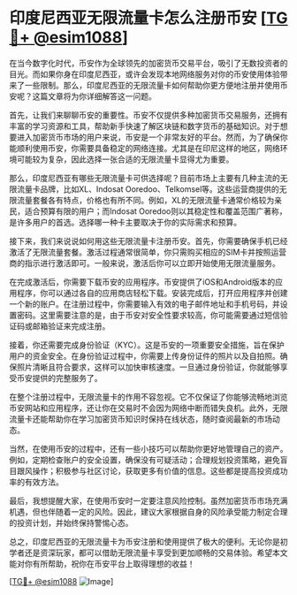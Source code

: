 # 印度尼西亚无限流量卡怎么注册币安 [[TG💪+ @esim1088](https://t.me/s/esim1088)]

在当今数字化时代，币安作为全球领先的加密货币交易平台，吸引了无数投资者的目光。而如果你身在印度尼西亚，或许会发现本地网络服务对你的币安使用体验带来了一些限制。那么，印度尼西亚的无限流量卡如何帮助你更方便地注册并使用币安呢？这篇文章将为你详细解答这一问题。

首先，让我们来聊聊币安的重要性。币安不仅提供多种加密货币交易服务，还拥有丰富的学习资源和工具，帮助新手快速了解区块链和数字货币的基础知识。对于想要进入加密货币市场的用户来说，币安是一个非常友好的平台。然而，为了确保你能顺利使用币安，你需要具备稳定的网络连接。尤其是在印尼这样的地区，网络环境可能较为复杂，因此选择一张合适的无限流量卡显得尤为重要。

那么，印度尼西亚有哪些无限流量卡可供选择呢？目前市场上主要有几种主流的无限流量卡品牌，比如XL、Indosat Ooredoo、Telkomsel等。这些运营商提供的无限流量套餐各有特点，价格也有所不同。例如，XL的无限流量卡通常价格较为亲民，适合预算有限的用户；而Indosat Ooredoo则以其稳定性和覆盖范围广著称，是许多用户的首选。选择哪一种卡主要取决于你的实际需求和预算。

接下来，我们来说说如何用这些无限流量卡注册币安。首先，你需要确保手机已经激活了无限流量套餐。激活过程通常很简单，你只需购买相应的SIM卡并按照运营商的指示进行激活即可。一般来说，激活后你可以立即开始使用无限流量服务。

在完成激活后，你需要下载币安的应用程序。币安提供了iOS和Android版本的应用程序，你可以通过各自的应用商店轻松下载。安装完成后，打开应用程序并创建一个新的账户。在注册过程中，你需要输入有效的电子邮件地址和手机号码，并设置密码。这里需要注意的是，由于币安对安全性要求较高，你可能需要通过短信验证码或邮箱验证来完成注册。

接着，你还需要完成身份验证（KYC）。这是币安的一项重要安全措施，旨在保护用户的资金安全。在身份验证过程中，你需要上传身份证件的照片以及自拍照。确保照片清晰且符合要求，这样可以加快审核速度。一旦通过身份验证，你就能够享受币安提供的完整服务了。

在整个注册过程中，无限流量卡的作用不容忽视。它不仅保证了你能够流畅地浏览币安网站和应用程序，还让你在交易时不会因为网络中断而错失良机。此外，无限流量卡还能帮助你在学习加密货币知识时保持在线状态，随时查阅最新的市场动态。

当然，在使用币安的过程中，还有一些小技巧可以帮助你更好地管理自己的资产。例如，定期检查账户的安全设置，确保没有可疑活动；合理规划投资策略，避免盲目跟风操作；积极参与社区讨论，获取更多有价值的信息。这些都是提高投资成功率的有效方法。

最后，我想提醒大家，在使用币安时一定要注意风险控制。虽然加密货币市场充满机遇，但也伴随着一定的风险。因此，建议大家根据自身的风险承受能力制定合理的投资计划，并始终保持警惕心态。

总之，印度尼西亚的无限流量卡为币安注册和使用提供了极大的便利。无论你是初学者还是资深玩家，都可以借助无限流量卡享受到更加顺畅的交易体验。希望本文能对你有所帮助，祝你在币安平台上取得理想的收益！

[[TG💪+ @esim1088](https://t.me/s/esim1088) ![Image](https://i.postimg.cc/4NQfJmqS/Snipaste-2025-05-13-00-14-12.png)]